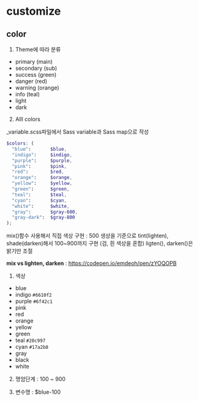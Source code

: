 # customize

## color

1. Theme에 따라 분류

- primary (main) 
- secondary (sub) 
- success (green)
- danger (red)
- warning (orange)
- info (teal)
- light
- dark

2. Alll colors

_variable.scss파일에서 Sass variable과 Sass map으로 작성

```scss
$colors: (
  "blue":       $blue,
  "indigo":     $indigo,
  "purple":     $purple,
  "pink":       $pink,
  "red":        $red,
  "orange":     $orange,
  "yellow":     $yellow,
  "green":      $green,
  "teal":       $teal,
  "cyan":       $cyan,
  "white":      $white,
  "gray":       $gray-600,
  "gray-dark":  $gray-800
);
```

mix()함수 사용해서 직접 색상 구현 : 500 생상을 기준으로 tint(lighten), shade(darken)해서 100~900까지 구현 (검, 흰 색상을 혼합)
ligten(), darken()은 밝기만 조절

**mix vs lighten, darken** : https://codepen.io/emdeoh/pen/zYOQOPB

1. 색상
- blue
- indigo `#6610f2`
- purple `#6f42c1`
- pink
- red
- orange
- yellow
- green
- teal `#20c997`
- cyan `#17a2b8`
- gray
- black
- white

2. 명암단계 : 100 ~ 900
   
3. 변수명 : $blue-100


